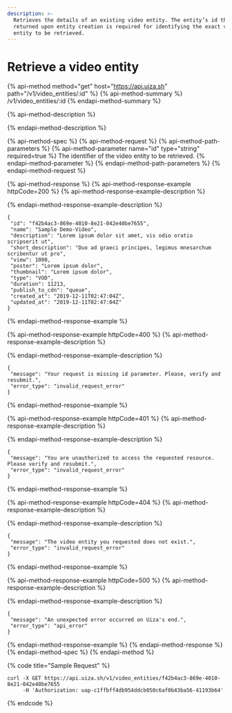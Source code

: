```yaml
---
description: >-
  Retrieves the details of an existing video entity. The entity’s id that was
  returned upon entity creation is required for identifying the exact video
  entity to be retrieved.
---
```


# Retrieve a video entity

{% api-method method="get" host="https://api.uiza.sh" path="/v1/video\_entities/:id" %}
{% api-method-summary %}
/v1/video\_entities/:id
{% endapi-method-summary %}

{% api-method-description %}

{% endapi-method-description %}

{% api-method-spec %}
{% api-method-request %}
{% api-method-path-parameters %}
{% api-method-parameter name="id" type="string" required=true %}
The identifier of the video entity to be retrieved.
{% endapi-method-parameter %}
{% endapi-method-path-parameters %}
{% endapi-method-request %}

{% api-method-response %}
{% api-method-response-example httpCode=200 %}
{% api-method-response-example-description %}

{% endapi-method-response-example-description %}

```
{
 "id": "f42b4ac3-869e-4010-8e21-042e40be7655",
 "name": "Sample Demo-Video",
 "description": "Lorem ipsum dolor sit amet, vis odio oratio scripserit ut",
 "short_description": "Duo ad graeci principes, legimus mnesarchum scribentur ut pro",
 "view": 1000,
 "poster": "Lorem ipsum dolor",
 "thumbnail": "Lorem ipsum dolor",
 "type": "VOD",
 "duration": 11213,
 "publish_to_cdn": "queue",
 "created_at": "2019-12-11T02:47:04Z",
 "updated_at": "2019-12-11T02:47:04Z"
}
```
{% endapi-method-response-example %}

{% api-method-response-example httpCode=400 %}
{% api-method-response-example-description %}

{% endapi-method-response-example-description %}

```
{
 "message": "Your request is missing id parameter. Please, verify and resubmit.",
 "error_type": "invalid_request_error"
}
```
{% endapi-method-response-example %}

{% api-method-response-example httpCode=401 %}
{% api-method-response-example-description %}

{% endapi-method-response-example-description %}

```
{
 "message": "You are unauthorized to access the requested resource. Please verify and resubmit.",
 "error_type": "invalid_request_error"
}
```
{% endapi-method-response-example %}

{% api-method-response-example httpCode=404 %}
{% api-method-response-example-description %}

{% endapi-method-response-example-description %}

```
{
 "message": "The video entity you requested does not exist.",
 "error_type": "invalid_request_error"
}
```
{% endapi-method-response-example %}

{% api-method-response-example httpCode=500 %}
{% api-method-response-example-description %}

{% endapi-method-response-example-description %}

```
{
 "message": "An unexpected error occurred on Uiza's end.",
 "error_type": "api_error"
}
```
{% endapi-method-response-example %}
{% endapi-method-response %}
{% endapi-method-spec %}
{% endapi-method %}

{% code title="Sample Request" %}
```text
curl -X GET https://api.uiza.sh/v1/video_entities/f42b4ac3-869e-4010-8e21-042e40be7655 
     -H 'Authorization: uap-c1ffbff4db954ddcb050c6af0b43ba56-41193b64' 
```
{% endcode %}

